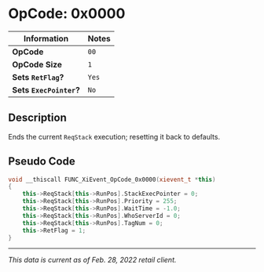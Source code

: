 # OpCode: 0x0000

| Information               | Notes |
|---                        |---    |
| **OpCode**                | `00`  |
| **OpCode Size**           | `1`   |
| **Sets `RetFlag`?**       | `Yes` |
| **Sets `ExecPointer`?**   | `No`  |

## Description

Ends the current `ReqStack` execution; resetting it back to defaults.

## Pseudo Code

```cpp
void __thiscall FUNC_XiEvent_OpCode_0x0000(xievent_t *this)
{
    this->ReqStack[this->RunPos].StackExecPointer = 0;
    this->ReqStack[this->RunPos].Priority = 255;
    this->ReqStack[this->RunPos].WaitTime = -1.0;
    this->ReqStack[this->RunPos].WhoServerId = 0;
    this->ReqStack[this->RunPos].TagNum = 0;
    this->RetFlag = 1;
}
```

---

_This data is current as of Feb. 28, 2022 retail client._
